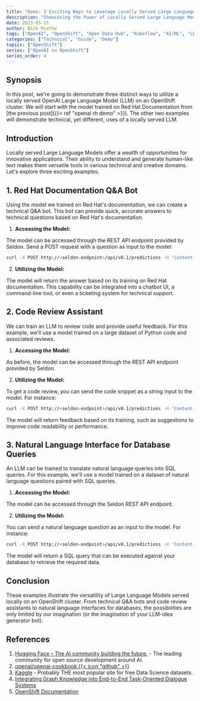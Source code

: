 ```yaml
---
title: "Demo: 3 Exciting Ways to Leverage Locally Served Large Language Models"
description: "Showcasing the Power of Locally Served Large Language Models: 3 Practical Examples"
date: 2023-05-15
author: Nick Miethe
tags: ["OpenAI", "OpenShift", "Open Data Hub", "Kubeflow", "AI/ML", "LLM", "Red Hat", "Demo", "Seldon", "Model Training"]
categories: ["Technical", "Guide", "Demo"]
topics: ["OpenShift"]
series: ["OpenAI on OpenShift"]
series_order: 4
---
```


## Synopsis

In this post, we're going to demonstrate three distinct ways to utilize a locally served OpenAI Large Language Model (LLM) on an OpenShift cluster. We will start with the model trained on Red Hat Documentation from [the previous post]({{< ref "openai rh demo" >}}). The other two examples will demonstrate technical, yet different, uses of a locally served LLM.

## Introduction

Locally served Large Language Models offer a wealth of opportunities for innovative applications. Their ability to understand and generate human-like text makes them versatile tools in various technical and creative domains. Let's explore three exciting examples.

## 1. Red Hat Documentation Q&A Bot

Using the model we trained on Red Hat's documentation, we can create a technical Q&A bot. This bot can provide quick, accurate answers to technical questions based on Red Hat's documentation.

1. **Accessing the Model:**

The model can be accessed through the REST API endpoint provided by Seldon. Send a POST request with a question as input to the model:

```bash
curl -X POST http://<seldon-endpoint>/api/v0.1/predictions -H 'Content-Type: application/json' -d '{"strData": "What is the command to create a new project in OpenShift?"}'
```

2. **Utilizing the Model:**

The model will return the answer based on its training on Red Hat documentation. This capability can be integrated into a chatbot UI, a command-line tool, or even a ticketing system for technical support.

## 2. Code Review Assistant

We can train an LLM to review code and provide useful feedback. For this example, we'll use a model trained on a large dataset of Python code and associated reviews.

1. **Accessing the Model:**

As before, the model can be accessed through the REST API endpoint provided by Seldon.

2. **Utilizing the Model:**

To get a code review, you can send the code snippet as a string input to the model. For instance:

```bash
curl -X POST http://<seldon-endpoint>/api/v0.1/predictions -H 'Content-Type: application/json' -d '{"strData": "def add(a, b):\n    return a+b"}'
```

The model will return feedback based on its training, such as suggestions to improve code readability or performance.

## 3. Natural Language Interface for Database Queries

An LLM can be trained to translate natural language queries into SQL queries. For this example, we'll use a model trained on a dataset of natural language questions paired with SQL queries.

1. **Accessing the Model:**

The model can be accessed through the Seldon REST API endpoint.

2. **Utilizing the Model:**

You can send a natural language question as an input to the model. For instance:

```bash
curl -X POST http://<seldon-endpoint>/api/v0.1/predictions -H 'Content-Type: application/json' -d '{"strData": "What is the total revenue for product X in 2023?"}'
```

The model will return a SQL query that can be executed against your database to retrieve the required data.

## Conclusion

These examples illustrate the versatility of Large Language Models served locally on an OpenShift cluster. From technical Q&A bots and code review assistants to natural language interfaces for databases, the possibilities are only limited by our imagination (or the imagination of your LLM-idea generator bot).

## References

1. [Hugging Face – The AI community building the future.](https://huggingface.co/) - The leading community for open source development around AI.
2. [openai/openai-cookbook {{< icon "github" >}}](https://github.com/openai/openai-cookbook/blob/main/apps/chatbot-kickstarter/powering_your_products_with_chatgpt_and_your_data.ipynb)
3. [Kaggle](https://www.kaggle.com/datasets) - Probably THE most popular site for free Data Science datasets.
4. [Integrating Graph Knowledge into End-to-End Task-Oriented Dialogue Systems](https://arxiv.org/abs/2010.01447)
5. [OpenShift Documentation](https://docs.openshift.com/)
